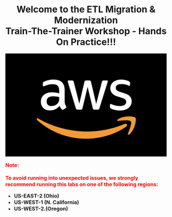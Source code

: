 <h1 id="toc_0" align="center">
Welcome to the ETL Migration & Modernization
<br/>Train-The-Trainer Workshop - Hands On Practice!!!
</h1>



![Welcome Logo - 1](Images/aws-logo-01.png)


<span style="color:red"> <font size="3"><strong>Note: </br></br> To avoid running into unexpected issues, we strongly recommend running this labs on one of the following regions: </strong></span>

- **US-EAST-2 (Ohio)**
- **US-WEST-1 (N. California)**
- **US-WEST-2.(Oregon)**